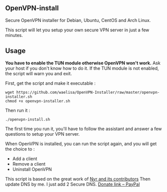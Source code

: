 ## OpenVPN-install
Secure OpenVPN installer for Debian, Ubuntu, CentOS and Arch Linux.

This script will let you setup your own secure VPN server in just a few minutes.

## Usage

**You have to enable the TUN module otherwise OpenVPN won't work.** Ask your host if you don't know how to do it. If the TUN module is not enabled, the script will warn you and exit.

First, get the script and make it executable :

```
wget https://github.com/waelisa/OpenVPN-Installer/raw/master/openvpn-installer.sh
chmod +x openvpn-installer.sh
```
Then run it :

`./openvpn-install.sh`

The first time you run it, you'll have to follow the assistant and answer a few questions to setup your VPN server.

When OpenVPN is installed, you can run the script again, and you will get the choice to :

- Add a client
- Remove a client
- Uninstall OpenVPN

This script is based on the great work of [Nyr and its contributors](https://github.com/Nyr/openvpn-install) Then update DNS by me.
I just add 2 Secure DNS.
[Donate link – PayPal](https://www.paypal.me/WaelIsa)
